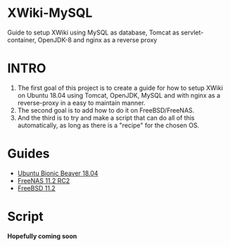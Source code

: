 # XWiki-MySQL
Guide to setup XWiki using MySQL as database, Tomcat as servlet-container, OpenJDK-8 and nginx as a reverse proxy


# INTRO

1. The first goal of this project is to create a guide for how to setup XWiki on Ubuntu 18.04 using Tomcat, OpenJDK, MySQL and with nginx as a reverse-proxy in a easy to maintain manner.
1. The second goal is to add how to do it on FreeBSD/FreeNAS.
1. And the third is to try and make a script that can do all of this automatically, as long as there is a "recipe" for the chosen OS.

# Guides

- [Ubuntu Bionic Beaver 18.04](Ubuntu/BionicBeaver.18.04.md)
- [FreeNAS 11.2 RC2](FreeBSD/FreeNAS_11.2-RC2.md)
- [FreeBSD 11.2](FreeBSD/FreeBSD_11.2.md)

# Script

**Hopefully coming soon**